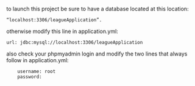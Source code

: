 to launch this project be sure to have a database located at this location:
``` 
“localhost:3306/leagueApplication”.
```

otherwise modify this line in application.yml:
``` 
url: jdbc:mysql://localhost:3306/leagueApplication
```

also check your phpmyadmin login and modify the two lines that always follow in application.yml:
```
    username: root
    password:
```